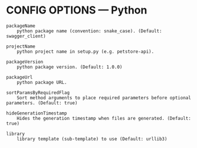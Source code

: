 # CONFIG OPTIONS — Python

    packageName
        python package name (convention: snake_case). (Default: swagger_client)

    projectName
        python project name in setup.py (e.g. petstore-api).

    packageVersion
        python package version. (Default: 1.0.0)

    packageUrl
        python package URL.

    sortParamsByRequiredFlag
        Sort method arguments to place required parameters before optional parameters. (Default: true)

    hideGenerationTimestamp
        Hides the generation timestamp when files are generated. (Default: true)

    library
        library template (sub-template) to use (Default: urllib3)
